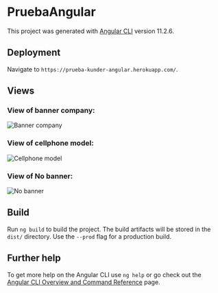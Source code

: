 # PruebaAngular

This project was generated with [Angular CLI](https://github.com/angular/angular-cli) version 11.2.6.

## Deployment

Navigate to `https://prueba-kunder-angular.herokuapp.com/`.

## Views

### View of banner company:

![Banner company](https://github.com/heraldofortuna/prueba-kunder-angular/blob/main/src/assets/template-1.PNG?raw=true)

### View of cellphone model:

![Cellphone model](https://github.com/heraldofortuna/prueba-kunder-angular/blob/main/src/assets/template-2.PNG?raw=true)

### View of No banner:

![No banner](https://github.com/heraldofortuna/prueba-kunder-angular/blob/main/src/assets/template-3.PNG?raw=true)

## Build

Run `ng build` to build the project. The build artifacts will be stored in the `dist/` directory. Use the `--prod` flag for a production build.

## Further help

To get more help on the Angular CLI use `ng help` or go check out the [Angular CLI Overview and Command Reference](https://angular.io/cli) page.
